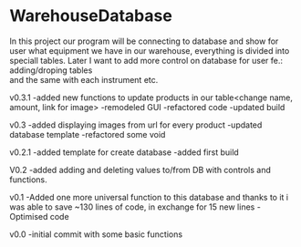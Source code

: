 # WarehouseDatabase
In this project our program will be connecting to database and show for user what  equipment we have in our warehouse, 
everything is divided into speciall tables. Later I want to add more control on database for user fe.: adding/droping tables  
and the same with each instrument etc.

v0.3.1
-added new functions to update products in our table<change name, amount, link for image>
-remodeled GUI
-refactored code
-updated build

v0.3
-added displaying images from url for every product
-updated database template
-refactored some void

v0.2.1
-added template for create database
-added first build

V0.2
-added adding and deleting values to/from DB with controls and functions.

v0.1
-Added one more universal function to this database and thanks to it
i was able to save ~130 lines of code, in exchange for 15 new lines
-Optimised code

v0.0
-initial commit with some basic functions
